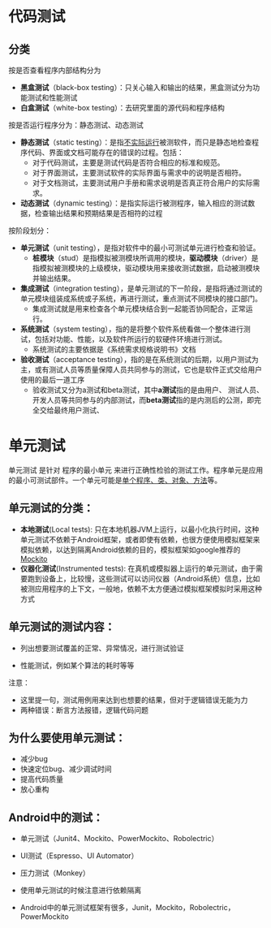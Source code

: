 # 代码测试

## 分类

按是否查看程序内部结构分为

- **黑盒测试**（black-box testing）：只关心输入和输出的结果，黑盒测试分为功能测试和性能测试
- **白盒测试**（white-box testing）：去研究里面的源代码和程序结构

按是否运行程序分为：静态测试、动态测试

- **静态测试**（static testing）：是指<u>不实际运行</u>被测软件，而只是静态地检查程序代码、界面或文档可能存在的错误的过程。包括：
  - 对于代码测试，主要是测试代码是否符合相应的标准和规范。
  - 对于界面测试，主要测试软件的实际界面与需求中的说明是否相符。
  - 对于文档测试，主要测试用户手册和需求说明是否真正符合用户的实际需求。
- **动态测试**（dynamic testing）：是指实际运行被测程序，输入相应的测试数据，检查输出结果和预期结果是否相符的过程

按阶段划分：

- **单元测试**（unit testing），是指对软件中的最小可测试单元进行检查和验证。
  - **桩模块**（stud）是指模拟被测模块所调用的模块，**驱动模块**（driver）是指模拟被测模块的上级模块，驱动模块用来接收测试数据，启动被测模块并输出结果。
- **集成测试**（integration testing），是单元测试的下一阶段，是指将通过测试的单元模块组装成系统或子系统，再进行测试，重点测试不同模块的接口部门。
  - 集成测试就是用来检查各个单元模块结合到一起能否协同配合，正常运行。
- **系统测试**（system testing），指的是将整个软件系统看做一个整体进行测试，包括对功能、性能，以及软件所运行的软硬件环境进行测试。
  - 系统测试的主要依据是《系统需求规格说明书》文档
- **验收测试**（acceptance testing），指的是在系统测试的后期，以用户测试为主，或有测试人员等质量保障人员共同参与的测试，它也是软件正式交给用户使用的最后一道工序
  - 验收测试又分为a测试和beta测试，其中**a测试**指的是由用户、 测试人员、开发人员等共同参与的内部测试，而**beta测试**指的是内测后的公测，即完全交给最终用户测试、

# 单元测试

单元测试 是针对 程序的最小单元 来进行正确性检验的测试工作。程序单元是应用的最小可测试部件。一个单元可能是<u>单个程序、类、对象、方法</u>等。 



## 单元测试的分类：

- **本地测试**(Local tests): 只在本地机器JVM上运行，以最小化执行时间，这种单元测试不依赖于Android框架，或者即使有依赖，也很方便使用模拟框架来模拟依赖，以达到隔离Android依赖的目的，模拟框架如google推荐的<u>Mockito</u>
- **仪器化测试**(Instrumented tests): 在真机或模拟器上运行的单元测试，由于需要跑到设备上，比较慢，这些测试可以访问仪器（Android系统）信息，比如被测应用程序的上下文，一般地，依赖不太方便通过模拟框架模拟时采用这种方式



## 单元测试的测试内容：

- 列出想要测试覆盖的正常、异常情况，进行测试验证

- 性能测试，例如某个算法的耗时等等

注意：

- 这里提一句，测试用例用来达到也想要的结果，但对于逻辑错误无能为力
- 两种错误：断言方法报错，逻辑代码问题



## 为什么要使用单元测试：

- 减少bug
- 快速定位bug、减少调试时间
- 提高代码质量
- 放心重构



## Android中的测试：

- 单元测试（Junit4、Mockito、PowerMockito、Robolectric）
- UI测试（Espresso、UI Automator）
- 压力测试（Monkey）
- 使用单元测试的时候注意进行依赖隔离

- Android中的单元测试框架有很多，Junit，Mockito，Robolectric，PowerMockito
